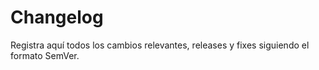 # Changelog

Registra aquí todos los cambios relevantes, releases y fixes siguiendo el formato SemVer.
